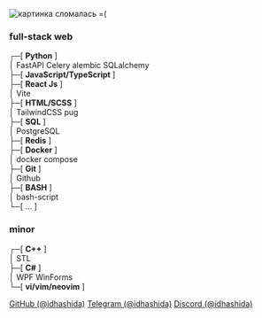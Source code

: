 ![картинка сломалась =(](https://i.imgur.com/fETQyjG.png)
### full-stack web
┌─[ **Python** ] <br>
│ FastAPI Celery alembic SQLalchemy <br>
├─[ **JavaScript/TypeScript** ] <br>
├─[ **React Js** ] <br>
│ Vite <br>
├─[ **HTML/SCSS** ] <br>
│ TailwindCSS pug <br>
├─[ **SQL** ] <br>
│ PostgreSQL <br>
├─[ **Redis** ] <br>
├─[ **Docker** ] <br>
│ docker compose <br>
├─[ **Git** ] <br>
│ Github <br>
├─[ **BASH** ] <br>
│ bash-script <br>
└─[ ... ] <br>
### minor
┌─[ **C++** ] <br>
│ STL <br>
├─[ **C#** ] <br>
│ WPF WinForms <br>
└─[ **vi/vim/neovim** ] <br>

[GitHub (@idhashida)](https://github.com/idhashida)
[Telegram (@idhashida)](https://t.me/idhashida)
[Discord (@idhashida)](https://discordapp.com/users/517293553555079171)
